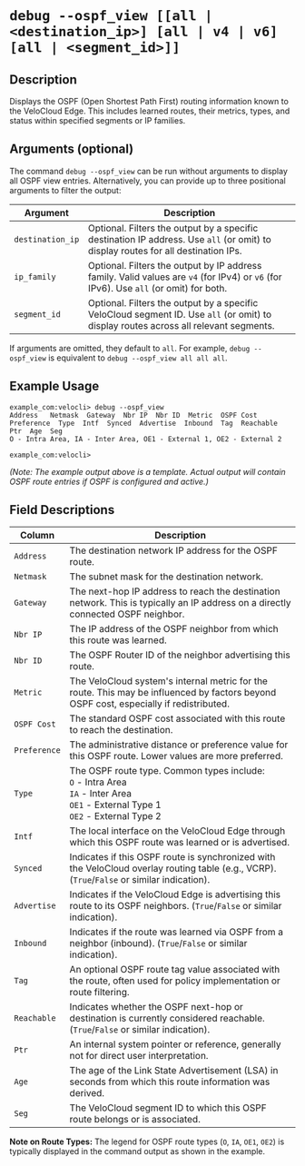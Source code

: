 # `debug --ospf_view [[all | <destination_ip>] [all | v4 | v6] [all | <segment_id>]]`

## Description
Displays the OSPF (Open Shortest Path First) routing information known to the VeloCloud Edge. This includes learned routes, their metrics, types, and status within specified segments or IP families.

## Arguments (optional)
The command `debug --ospf_view` can be run without arguments to display all OSPF view entries. Alternatively, you can provide up to three positional arguments to filter the output:

| Argument         | Description                                                                                                                               |
|------------------|-------------------------------------------------------------------------------------------------------------------------------------------|
| `destination_ip` | Optional. Filters the output by a specific destination IP address. Use `all` (or omit) to display routes for all destination IPs.         |
| `ip_family`      | Optional. Filters the output by IP address family. Valid values are `v4` (for IPv4) or `v6` (for IPv6). Use `all` (or omit) for both.       |
| `segment_id`     | Optional. Filters the output by a specific VeloCloud segment ID. Use `all` (or omit) to display routes across all relevant segments.        |

If arguments are omitted, they default to `all`. For example, `debug --ospf_view` is equivalent to `debug --ospf_view all all all`.

## Example Usage
```
example_com:velocli> debug --ospf_view
Address   Netmask  Gateway  Nbr IP  Nbr ID  Metric  OSPF Cost  Preference  Type  Intf  Synced  Advertise  Inbound  Tag  Reachable  Ptr  Age  Seg
O - Intra Area, IA - Inter Area, OE1 - External 1, OE2 - External 2

example_com:velocli>
```
*(Note: The example output above is a template. Actual output will contain OSPF route entries if OSPF is configured and active.)*

## Field Descriptions
| Column      | Description                                                                                                                               |
|-------------|-------------------------------------------------------------------------------------------------------------------------------------------|
| `Address`   | The destination network IP address for the OSPF route.                                                                                      |
| `Netmask`   | The subnet mask for the destination network.                                                                                                |
| `Gateway`   | The next-hop IP address to reach the destination network. This is typically an IP address on a directly connected OSPF neighbor.            |
| `Nbr IP`    | The IP address of the OSPF neighbor from which this route was learned.                                                                      |
| `Nbr ID`    | The OSPF Router ID of the neighbor advertising this route.                                                                                  |
| `Metric`    | The VeloCloud system's internal metric for the route. This may be influenced by factors beyond OSPF cost, especially if redistributed.     |
| `OSPF Cost` | The standard OSPF cost associated with this route to reach the destination.                                                                 |
| `Preference`| The administrative distance or preference value for this OSPF route. Lower values are more preferred.                                       |
| `Type`      | The OSPF route type. Common types include: <br> `O` - Intra Area <br> `IA` - Inter Area <br> `OE1` - External Type 1 <br> `OE2` - External Type 2 |
| `Intf`      | The local interface on the VeloCloud Edge through which this OSPF route was learned or is advertised.                                       |
| `Synced`    | Indicates if this OSPF route is synchronized with the VeloCloud overlay routing table (e.g., VCRP). (`True`/`False` or similar indication). |
| `Advertise` | Indicates if the VeloCloud Edge is advertising this route to its OSPF neighbors. (`True`/`False` or similar indication).                    |
| `Inbound`   | Indicates if the route was learned via OSPF from a neighbor (inbound). (`True`/`False` or similar indication).                              |
| `Tag`       | An optional OSPF route tag value associated with the route, often used for policy implementation or route filtering.                        |
| `Reachable` | Indicates whether the OSPF next-hop or destination is currently considered reachable. (`True`/`False` or similar indication).               |
| `Ptr`       | An internal system pointer or reference, generally not for direct user interpretation.                                                      |
| `Age`       | The age of the Link State Advertisement (LSA) in seconds from which this route information was derived.                                     |
| `Seg`       | The VeloCloud segment ID to which this OSPF route belongs or is associated.                                                                 |

**Note on Route Types:** The legend for OSPF route types (`O`, `IA`, `OE1`, `OE2`) is typically displayed in the command output as shown in the example.
